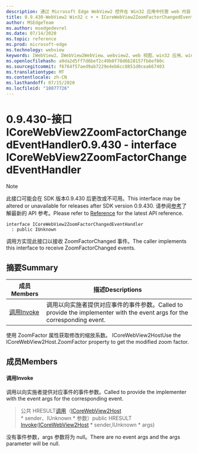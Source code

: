 ```yaml
---
description: 通过 Microsoft Edge WebView2 控件在 Win32 应用中托管 web 内容
title: 0.9.430-WebView2 Win32 c + + ICoreWebView2ZoomFactorChangedEventHandler
author: MSEdgeTeam
ms.author: msedgedevrel
ms.date: 07/14/2020
ms.topic: reference
ms.prod: microsoft-edge
ms.technology: webview
keywords: IWebView2、IWebView2WebView、webview2、web 视图、win32 应用、win32、edge、ICoreWebView2、ICoreWebView2Host、浏览器控件、边缘 html
ms.openlocfilehash: a9da2d5ff7d6bef2c49b0f78d6628157fb8ef80c
ms.sourcegitcommit: f6764f57aed9ab7229e4eb6cc8851d0cea667403
ms.translationtype: MT
ms.contentlocale: zh-CN
ms.lasthandoff: 07/15/2020
ms.locfileid: "10877726"
---
```

# <span data-ttu-id="2db0b-104">0.9.430-接口 ICoreWebView2ZoomFactorChangedEventHandler</span><span class="sxs-lookup"><span data-stu-id="2db0b-104">0.9.430 - interface ICoreWebView2ZoomFactorChangedEventHandler</span></span> 

> [!NOTE]
> <span data-ttu-id="2db0b-105">此接口可能会在 SDK 版本0.9.430 后更改或不可用。</span><span class="sxs-lookup"><span data-stu-id="2db0b-105">This interface may be altered or unavailable for releases after SDK version 0.9.430.</span></span> <span data-ttu-id="2db0b-106">请参阅[参考](../../../webview2-api-reference.md)了解最新的 API 参考。</span><span class="sxs-lookup"><span data-stu-id="2db0b-106">Please refer to [Reference](../../../webview2-api-reference.md) for the latest API reference.</span></span>

```
interface ICoreWebView2ZoomFactorChangedEventHandler
  : public IUnknown
```

<span data-ttu-id="2db0b-107">调用方实现此接口以接收 ZoomFactorChanged 事件。</span><span class="sxs-lookup"><span data-stu-id="2db0b-107">The caller implements this interface to receive ZoomFactorChanged events.</span></span>

## <span data-ttu-id="2db0b-108">摘要</span><span class="sxs-lookup"><span data-stu-id="2db0b-108">Summary</span></span>

 <span data-ttu-id="2db0b-109">成员</span><span class="sxs-lookup"><span data-stu-id="2db0b-109">Members</span></span>                        | <span data-ttu-id="2db0b-110">描述</span><span class="sxs-lookup"><span data-stu-id="2db0b-110">Descriptions</span></span>
--------------------------------|---------------------------------------------
[<span data-ttu-id="2db0b-111">调用</span><span class="sxs-lookup"><span data-stu-id="2db0b-111">Invoke</span></span>](#invoke) | <span data-ttu-id="2db0b-112">调用以向实施者提供对应事件的事件参数。</span><span class="sxs-lookup"><span data-stu-id="2db0b-112">Called to provide the implementer with the event args for the corresponding event.</span></span>

<span data-ttu-id="2db0b-113">使用 ZoomFactor 属性获取修改的缩放系数。 ICoreWebView2Host</span><span class="sxs-lookup"><span data-stu-id="2db0b-113">Use the ICoreWebView2Host.ZoomFactor property to get the modified zoom factor.</span></span>

## <span data-ttu-id="2db0b-114">成员</span><span class="sxs-lookup"><span data-stu-id="2db0b-114">Members</span></span>

#### <span data-ttu-id="2db0b-115">调用</span><span class="sxs-lookup"><span data-stu-id="2db0b-115">Invoke</span></span> 

<span data-ttu-id="2db0b-116">调用以向实施者提供对应事件的事件参数。</span><span class="sxs-lookup"><span data-stu-id="2db0b-116">Called to provide the implementer with the event args for the corresponding event.</span></span>

> <span data-ttu-id="2db0b-117">公共 HRESULT[调用](#invoke)（[ICoreWebView2Host](ICoreWebView2Host.md) \* sender、IUnknown \* 参数）</span><span class="sxs-lookup"><span data-stu-id="2db0b-117">public HRESULT [Invoke](#invoke)([ICoreWebView2Host](ICoreWebView2Host.md) \* sender,IUnknown \* args)</span></span>

<span data-ttu-id="2db0b-118">没有事件参数，args 参数将为 null。</span><span class="sxs-lookup"><span data-stu-id="2db0b-118">There are no event args and the args parameter will be null.</span></span>

